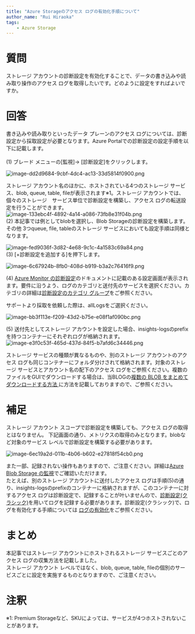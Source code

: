 ```yaml
---
title: "Azure Storageのアクセス ログの有効化手順について"
author_name: "Rui Hiraoka"
tags:
    - Azure Storage
---
```


# 質問
ストレージ アカウントの診断設定を有効化することで、データの書き込みや読み取り操作のアクセス ログを取得したいです。どのように設定をすればよいですか。

# 回答
書き込みや読み取りといったデータ プレーンのアクセス ログについては、診断設定から採取設定が必要となります。Azure Portalでの診断設定の設定手順を以下に記載します。<br><br>
(1) ブレード メニューの[監視]-> [診断設定]をクリックします。<br>


![image-dd2d9684-9cbf-4dc4-ac13-33d5814f0900.png]({{site.baseurl}}/media/2024/02/image-dd2d9684-9cbf-4dc4-ac13-33d5814f0900.png)<br>

ストレージ アカウント名のほかに、ホストされている4つのストレージ サービス、blob, queue, table, fileが表示されます※1。ストレージ アカウントでは、個々のストレージ　サービス単位で診断設定を構築し、アクセス ログの転送設定を行うことができます。<br>
![image-133ebc4f-4892-4a14-a086-73fb8e31f04b.png]({{site.baseurl}}/media/2024/02/image-133ebc4f-4892-4a14-a086-73fb8e31f04b.png)<br>
(2) 本記事では例としてblobを選択し、Blob Storageの診断設定を構築します。その他 3つqueue, file, tableのストレージ サービスにおいても設定手順は同様となります。<br>


![image-fed9036f-3d82-4e68-9c1c-4a1583c69a84.png]({{site.baseurl}}/media/2024/02/image-fed9036f-3d82-4e68-9c1c-4a1583c69a84.png)<br>
(3) [+診断設定を追加する]を押下します。<br>


![image-6c67924b-8fb0-408d-b919-b3a2c76416f9.png]({{site.baseurl}}/media/2024/02/image-6c67924b-8fb0-408d-b919-b3a2c76416f9.png)<br>

(4) [Azure Monitor の診断設定](https://learn.microsoft.com/ja-jp/azure/azure-monitor/essentials/diagnostic-settings)のドキュメントに記載のある設定画面が表示されます。要件に沿うよう、ログのカテゴリと送付先のサービスを選択ください。カテゴリの詳細は[診断設定のカテゴリ グループ](https://learn.microsoft.com/ja-jp/azure/azure-monitor/essentials/diagnostic-settings?WT.mc_id=Portal-Microsoft_Azure_Monitoring#resource-logs)をご参照ください。

サポートより採取を依頼した際は、allLogsをご選択ください。


![image-bb3f113e-f209-43d2-b75e-e08f1af090bc.png]({{site.baseurl}}/media/2024/02/image-bb3f113e-f209-43d2-b75e-e08f1af090bc.png)<br>

(5) 送付先としてストレージ アカウントを設定した場合、insights-logsのprefixを持つコンテナーにそれぞれログが格納されます。<br>
![image-e3f0c53f-465d-437d-84f5-b7afd6c34446.png]({{site.baseurl}}/media/2024/02/image-e3f0c53f-465d-437d-84f5-b7afd6c34446.png)<br>

ストレージ サービスの種類が異なるものや、別のストレージ アカウントのアクセス ログも同じコンテナーにフォルダ分けされて格納されます。対象のストレージ サービスとアカウント名の配下のアクセス ログをご参照ください。複数のファイルをGUIでダウンロードする場合は、当BLOGの[複数の BLOB をまとめてダウンロードする方法 ](https://azure.github.io/jpazpaas/2023/06/01/how-to-download-multiple-blobs.html)に方法を記載しておりますので、ご参照ください。<br>

# 補足
ストレージ アカウント スコープで診断設定を構築しても、アクセス ログの取得とはなりません。
下記画面の通り、メトリクスの取得のみとなります。blobなど対象のサービス レベルで診断設定を構築する必要があります。<br>


![image-6ec19a2d-011b-4b06-b602-e27818f54cb0.png]({{site.baseurl}}/media/2024/02/image-6ec19a2d-011b-4b06-b602-e27818f54cb0.png)<br>

また一部、記録されない操作もありますので、ご注意ください。詳細は[Azure Blob Storage の監視](https://learn.microsoft.com/ja-jp/azure/storage/blobs/monitor-blob-storage?tabs=azure-portal#log-authenticated-requests)でご確認いただけます。<br>
たとえば、別のストレージ アカウントに送付したアクセス ログは手順(5)の通り、insights-logsのprefixのコンテナーに格納されますが、このコンテナ一に対するアクセス ログは診断設定で、記録することが叶いませんので、[診断設定(クラシック)](https://learn.microsoft.com/ja-jp/azure/storage/common/storage-analytics-logging?toc=%2Fazure%2Fstorage%2Fblobs%2Ftoc.json&bc=%2Fazure%2Fstorage%2Fblobs%2Fbreadcrumb%2Ftoc.json)を用いてログを記録する必要があります。診断設定(クラシック)で、ログを有効化する手順については [ログの有効化](https://learn.microsoft.com/ja-jp/azure/storage/common/manage-storage-analytics-logs?toc=%2Fazure%2Fstorage%2Fblobs%2Ftoc.json&bc=%2Fazure%2Fstorage%2Fblobs%2Fbreadcrumb%2Ftoc.json&tabs=azure-portal)をご参照ください。


# まとめ
本記事ではストレージ アカウントにホストされるストレージ サービスごとのアクセス ログの収集方法を記載しました。<br>ストレージ アカウント レベルではなく、blob, queue, table, fileの個別のサービスごとに設定を実施するものとなりますので、ご注意ください。

# 注釈
※1: Premium Storageなど、SKUによっては、サービスが4つホストされないことがあります。


